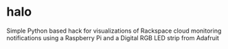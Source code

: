 halo
====

Simple Python based hack for visualizations of Rackspace cloud monitoring notifications using a Raspberry Pi and a Digital RGB LED strip from Adafruit
